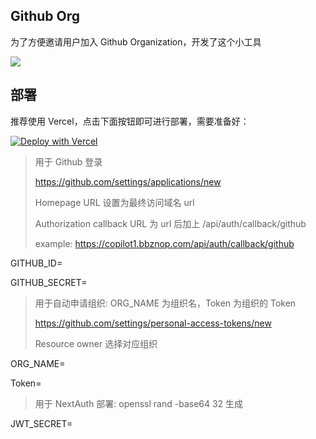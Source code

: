 ## Github Org

为了方便邀请用户加入 Github Organization，开发了这个小工具

![](https://github.com/godimessy1/Github-Org/assets/162074038/9f96d415-a889-402d-9f22-e88d8713517b)


## 部署

推荐使用 Vercel，点击下面按钮即可进行部署，需要准备好：

[![Deploy with Vercel](https://vercel.com/button)](https://vercel.com/new/clone?repository-url=https%3A%2F%2Fgithub.com%2Fgodimessy1%2FGithub-Org&env=GITHUB_ID,GITHUB_SECRET,ORG_NAME,Token,JWT_SECRET&envDescription=%E7%8E%AF%E5%A2%83%E5%8F%98%E9%87%8F%E6%A0%B7%E4%BE%8B&envLink=https%3A%2F%2Fgithub.com%2Fgodimessy1%2FGithub-Org%2Fblob%2Fmain%2F.env.example)

> 用于 Github 登录
>
> https://github.com/settings/applications/new
>
> Homepage URL 设置为最终访问域名 url
>
> Authorization callback URL 为 url 后加上 /api/auth/callback/github
>
> example: https://copilot1.bbznop.com/api/auth/callback/github
>

GITHUB_ID=

GITHUB_SECRET=

>
> 用于自动申请组织: ORG_NAME 为组织名，Token 为组织的 Token
>
> https://github.com/settings/personal-access-tokens/new
>
> Resource owner 选择对应组织

ORG_NAME=

Token=

> 用于 NextAuth 部署: openssl rand -base64 32 生成
>

JWT_SECRET=

